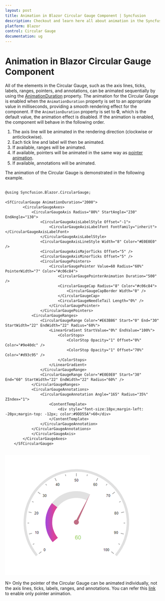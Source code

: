 ```yaml
---
layout: post
title: Animation in Blazor Circular Gauge Component | Syncfusion
description: Checkout and learn here all about animation in the Syncfusion Blazor Circular Gauge component and much more.
platform: Blazor
control: Circular Gauge
documentation: ug
---
```


# Animation in Blazor Circular Gauge Component

All of the elements in the Circular Gauge, such as the axis lines, ticks, labels, ranges, pointers, and annotations, can be animated sequentially by using the [AnimationDuration](https://help.syncfusion.com/cr/blazor/Syncfusion.Blazor.CircularGauge.SfCircularGauge.html#Syncfusion_Blazor_CircularGauge_SfCircularGauge_AnimationDuration) property. The animation for the Circular Gauge is enabled when the `AnimationDuration` property is set to an appropriate value in milliseconds, providing a smooth rendering effect for the component. If the `AnimationDuration` property is set to **0**, which is the default value, the animation effect is disabled. If the animation is enabled, the component will behave in the following order.

1. The axis line will be animated in the rendering direction (clockwise or anticlockwise).
2. Each tick line and label will then be animated.
3. If available, ranges will be animated.
4. If available, pointers will be animated in the same way as [pointer animation](https://blazor.syncfusion.com/documentation/circular-gauge/pointers#pointer-animation).
5. If available, annotations will be animated.

The animation of the Circular Gauge is demonstrated in the following example.

```cshtml

@using Syncfusion.Blazor.CircularGauge;

<SfCircularGauge AnimationDuration="2000">
        <CircularGaugeAxes>
            <CircularGaugeAxis Radius="80%" StartAngle="230" EndAngle="130">
                <CircularGaugeAxisLabelStyle Offset="-1">
                    <CircularGaugeAxisLabelFont FontFamily="inherit"></CircularGaugeAxisLabelFont>
                </CircularGaugeAxisLabelStyle>
                <CircularGaugeAxisLineStyle Width="8" Color="#E0E0E0" />
                <CircularGaugeAxisMajorTicks Offset="5" />
                <CircularGaugeAxisMinorTicks Offset="5" />
                <CircularGaugePointers>
                    <CircularGaugePointer Value=60 Radius="60%" PointerWidth="7" Color="#c06c84">
                        <CircularGaugePointerAnimation Duration="500" />
                        <CircularGaugeCap Radius="8" Color="#c06c84">
                            <CircularGaugeCapBorder Width="0" />
                        </CircularGaugeCap>
                        <CircularGaugeNeedleTail Length="0%" />
                    </CircularGaugePointer>
                </CircularGaugePointers>
            <CircularGaugeRanges>
                <CircularGaugeRange Color="#E63B86" Start="0" End="30" StartWidth="22" EndWidth="22" Radius="60%">
                    <LinearGradient StartValue="0%" EndValue="100%">
                        <ColorStops>
                            <ColorStop Opacity="1" Offset="0%" Color="#9e40dc" />
                            <ColorStop Opacity="1" Offset="70%" Color="#d93c95" />
                        </ColorStops>
                    </LinearGradient>
                </CircularGaugeRange>
                <CircularGaugeRange Color="#E0E0E0" Start="30" End="60" StartWidth="22" EndWidth="22" Radius="60%" />
            </CircularGaugeRanges>
            <CircularGaugeAnnotations>
                <CircularGaugeAnnotation Angle="165" Radius="35%" ZIndex="1">
                    <ContentTemplate>
                        <div style="font-size:18px;margin-left: -20px;margin-top: -12px; color:#9DD55A">60</div>
                    </ContentTemplate>
                </CircularGaugeAnnotation>
            </CircularGaugeAnnotations>
            </CircularGaugeAxis>
        </CircularGaugeAxes>
    </SfCircularGauge>
    
```

![Blazor Circular Gauge Animation](./images/blazor-circulargauge-multiple-elements-animation.gif)

N> Only the pointer of the Circular Gauge can be animated individually, not the axis lines, ticks, labels, ranges, and annotations. You can refer this [link](https://blazor.syncfusion.com/documentation/circular-gauge/pointers#pointer-animation) to enable only pointer animation.

